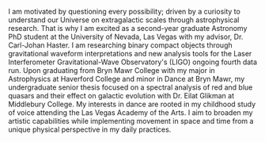 I am motivated by questioning every possibility; driven by a curiosity to understand our Universe on extragalactic scales through astrophysical research. That is why I am excited as a second-year graduate Astronomy PhD student at the University of Nevada, Las Vegas with my advisor, Dr. Carl-Johan Haster. I am researching binary compact objects through gravitational waveform interpretations and new analysis tools for the Laser Interferometer Gravitational-Wave Observatory's (LIGO) ongoing fourth data run. Upon graduating from Bryn Mawr College with my major in Astrophysics at Haverford College and minor in Dance at Bryn Mawr, my undergraduate senior thesis focused on a spectral analysis of red and blue quasars and their effect on galactic evolution with Dr. Eilat Glikman at Middlebury College. My interests in dance are rooted in my childhood study of voice attending the Las Vegas Academy of the Arts. I aim to broaden my artistic capabilities while implementing movement in space and time from a unique physical perspective in my daily practices.
